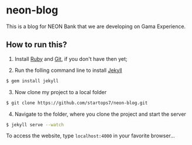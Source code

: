 # neon-blog

This is a blog for NEON Bank that we are developing on Gama Experience.

## How to run this?

1. Install [Ruby](https://www.ruby-lang.org/pt/downloads/) and [Git](https://git-scm.com/download), if you don't have then yet;
  
2. Run the folling command line to install [Jekyll](http://jekyllrb.com/docs/quickstart/)
  ```sh
  $ gem install jekyll
  ```
3. Now clone my project to a local folder  

  ```sh
  $ git clone https://github.com/startops7/neon-blog.git
  ```
4. Navigate to the folder, where you clone the project and start the server 

  ```sh
  $ jekyll serve --watch
  ```
To access the website, type `localhost:4000` in your favorite browser...
